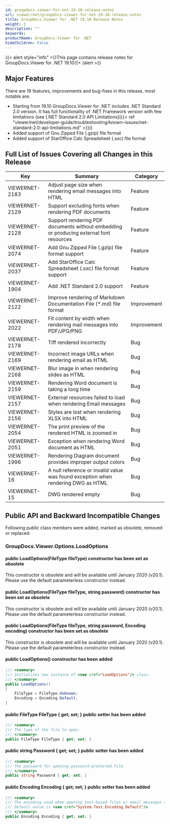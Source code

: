 ```yaml
---
id: groupdocs-viewer-for-net-19-10-release-notes
url: viewer/net/groupdocs-viewer-for-net-19-10-release-notes
title: GroupDocs.Viewer for .NET 19.10 Release Notes
weight: 3
description: ""
keywords: 
productName: GroupDocs.Viewer for .NET
hideChildren: False
---
```

{{< alert style="info" >}}This page contains release notes for GroupDocs.Viewer for .NET 19.10{{< /alert >}}

## Major Features

There are 19 features, improvements and bug-fixes in this release, most notable are:

*   Starting from 19.10 GroupDocs.Viewer for .NET includes .NET Standard 2.0 version. It has full functionality of .NET Framework version with few limitations (see [.NET Standard 2.0 API Limitations]({{< ref "viewer/net/developer-guide/troubleshooting/known-issues/net-standard-2.0-api-limitations.md" >}}))
*   Added support of Gnu Zipped File (.gzip) file format 
*   Added support of StarOffice Calc Spreadsheet (.sxc) file format

## Full List of Issues Covering all Changes in this Release

| Key | Summary | Category |
| --- | --- | --- |
| VIEWERNET-2183 | Adjust page size when rendering email messages into HTML | Feature |
| VIEWERNET-2129 | Support excluding fonts when rendering PDF documents | Feature |
| VIEWERNET-2128 | Support rendering PDF documents without embedding or producing external font resources | Feature |
| VIEWERNET-2074 | Add Gnu Zipped File (.gzip) file format support | Feature |
| VIEWERNET-2037 | Add StarOffice Calc Spreadsheet (.sxc) file format support | Feature |
| VIEWERNET-1904 | Add .NET Standard 2.0 support | Feature |
| VIEWERNET-2122 | Improve rendering of Markdown Documentation File (\*.md) file format | Improvement |
| VIEWERNET-2022 | Fit content by width when rendering mail messages into PDF/JPG/PNG | Improvement |
| VIEWERNET-2178 | Tiff rendered incorrectly | Bug |
| VIEWERNET-2169 | Incorrect image URLs when rendering email as HTML | Bug |
| VIEWERNET-2168 | Blur image in when rendering slides as HTML | Bug |
| VIEWERNET-2159 | Rendering Word document is taking a long time | Bug |
| VIEWERNET-2157 | External resources failed to load when rendering Email messages | Bug |
| VIEWERNET-2156 | Styles are lost when rendering XLSX into HTML | Bug |
| VIEWERNET-2054 | The print preview of the rendered HTML is zoomed in | Bug |
| VIEWERNET-2051 | Exception when rendering Word document as HTML | Bug |
| VIEWERNET-1996 | Rendering Diagram document provides improper output colors | Bug |
| VIEWERNET-16 | A null reference or invalid value was found exception when rendering DWG as HTML | Bug |
| VIEWERNET-15 | DWG rendered empty | Bug |

## Public API and Backward Incompatible Changes

Following public class members were added, marked as obsolete, removed or replaced:

### GroupDocs.Viewer.Options.LoadOptions

#### public LoadOptions(FileType fileType) constructor has been set as obsolete 

This constructor is obsolete and will be available until January 2020 (v20.1). Please use the default parameterless constructor instead.

#### public LoadOptions(FileType fileType, string password) constructor has been set as obsolete 

This constructor is obsolete and will be available until January 2020 (v20.1). Please use the default parameterless constructor instead.

#### public LoadOptions(FileType fileType, string password, Encoding encoding) constructor has been set as obsolete 

This constructor is obsolete and will be available until January 2020 (v20.1). Please use the default parameterless constructor instead.

#### public LoadOptions() constructor has been added

```csharp
/// <summary>
/// Initializes new instance of <see cref="LoadOptions"/> class.
/// </summary>
public LoadOptions()
{
    FileType = FileType.Unknown;
    Encoding = Encoding.Default;
}
```

#### public FileType FileType { get; set; } public setter has been added

```csharp
/// <summary>
/// The type of the file to open.
/// </summary>
public FileType FileType { get; set; }
```

#### public string Password { get; set; } public setter has been added

```csharp
/// <summary>
/// The password for opening password-protected file.
/// </summary>
public string Password { get; set; }
```

#### public Encoding Encoding { get; set; } public setter has been added

```csharp
/// <summary>
/// The encoding used when opening text-based files or email messages such as <see cref="GroupDocs.Viewer.FileType.CSV"/>, <see cref="GroupDocs.Viewer.FileType.TXT"/>, and <see cref="GroupDocs.Viewer.FileType.MSG"/>.
/// Default value is <see cref="System.Text.Encoding.Default"/>.
/// </summary>
public Encoding Encoding { get; set; }
```
